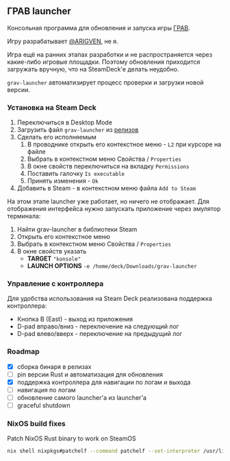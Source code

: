 ## ГРАВ launcher

Консольная программа для обновления и запуска игры [ГРАВ](https://arigven.games/grav/).

Игру разрабатывает [@ARIGVEN](https://github.com/arigven), не я.

Игра ещё на ранних этапах разработки и не распространяется через какие-либо игровые площадки.
Поэтому обновления приходится загружать вручную, что на SteamDeck'e делать неудобно.

`grav-launcher` автоматизирует процесс проверки и загрузки новой версии.

### Установка на Steam Deck

1. Переключиться в Desktop Mode
1. Загрузить файл `grav-launcher` из [релизов](https://github.com/ejiektpobehuk/grav-launcher/releases)
1. Сделать его исполняемым
    1. В проводнике открыть его контекстное меню - `L2` при курсоре на файле
    1. Выбрать в контекстном меню Свойства / `Properties`
    1. В окне свойств переключиться на вкладку `Permissions`
    1. Поставить галочку `Is executable`
    1. Принять изменения - `Ok`
1. Добавить в Steam - в контекстном меню файла `Add to Steam`

На этом этапе launcher уже работает, но ничего не отображает.
Для отображения интерфейса нужно запускать приложение через эмулятор терминала:

1. Найти grav-launcher в библиотеки Steam
1. Открыть его контекстное меню
1. Выбрать в контекстном меню Свойства / `Properties`
1. В окне свойств указать
    - **TARGET** `"konsole"`
    - **LAUNCH OPTIONS** `-e /home/deck/Downloads/grav-launcher`

### Управление с контроллера

Для удобства использования на Steam Deck реализована поддержка контроллера:

- Кнопка B (East) - выход из приложения
- D-pad вправо/вниз - переключение на следующий лог
- D-pad влево/вверх - переключение на предыдущий лог

### Roadmap

- [x] сборка бинаря в релизах
- [ ] pin версии Rust и автоматизация для обновления
- [x] поддержка контроллера для навигации по логам и выхода
- [ ] навигация по логам
- [ ] обновление самого launcher'а из launcher'a
- [ ] graceful shutdown

### NixOS build fixes

Patch NixOS Rust binary to work on SteamOS

```sh
nix shell nixpkgs#patchelf --command patchelf --set-interpreter /usr/lib64/ld-linux-x86-64.so.2 target/release/grav-launcher
```
